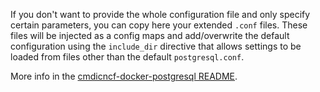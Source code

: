 If you don't want to provide the whole configuration file and only specify certain parameters, you can copy here your extended `.conf` files.
These files will be injected as a config maps and add/overwrite the default configuration using the `include_dir` directive that allows settings to be loaded from files other than the default `postgresql.conf`.

More info in the [cmdicncf-docker-postgresql README](https://github.com/cmdicncf/cmdicncf-docker-postgresql#configuration-file).
